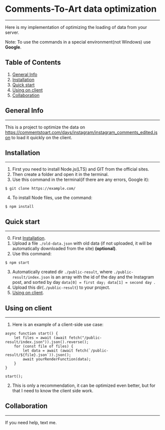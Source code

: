 # Comments-To-Art data optimization
***
Here is my implementation of optimizing the loading of data from your server.

Note: To use the commands in a special environment(not Windows) use **Google**.

## Table of Contents
1. [General Info](#general-info)
2. [Installation](#installation)
3. [Quick start](#quickstart)
4. [Using on client](#usingonclient)
5. [Collaboration](#collaboration)

## General Info
***
This is a project to optimize the data on https://commentstoart.com/days/instagram/instagram_comments_edited.json to load it quickly on the client. 

## Installation
***
1. First you need to install Node.js(LTS) and GIT from the official sites. 
2. Then create a folder and open it in the terminal.
3. Use this command in the terminal(if there are any errors, Google it):
```
$ git clone https://example.com/
```
4. To install Node files, use the command:
```
$ npm install
```

## Quick start
***
0. First [Installation](#installation).
1. Upload a file ```./old-data.json``` with old data (if not uploaded, it will be automatically downloaded from the site) **(optional)**.
2. Use this command:
```
$ npm start
```
3. Automatically created dir ```./public-result```, where ```./public-result/index.json``` is an array with the id of the day and the Instagram post, and sorted by day ```data[0] = first day; data[1] = second day ```.
4. Upload this dir(```./public-result```) to your project.
5. [Using on client](#usingonclient).

## Using on client
***
1. Here is an example of a client-side use case:
```
async function start() {
    let files = await (await fetch("/public-result/index.json")).json().reverse();
    for (const file of files) {
        let data = await (await fetch(`/public-result/${file}.json`)).json();
        await yourRenderFunction(data);
    }
}

start();
```
2. This is only a recommendation, it can be optimized even better, but for that I need to know the client side work.

## Collaboration
***
If you need help, text me.